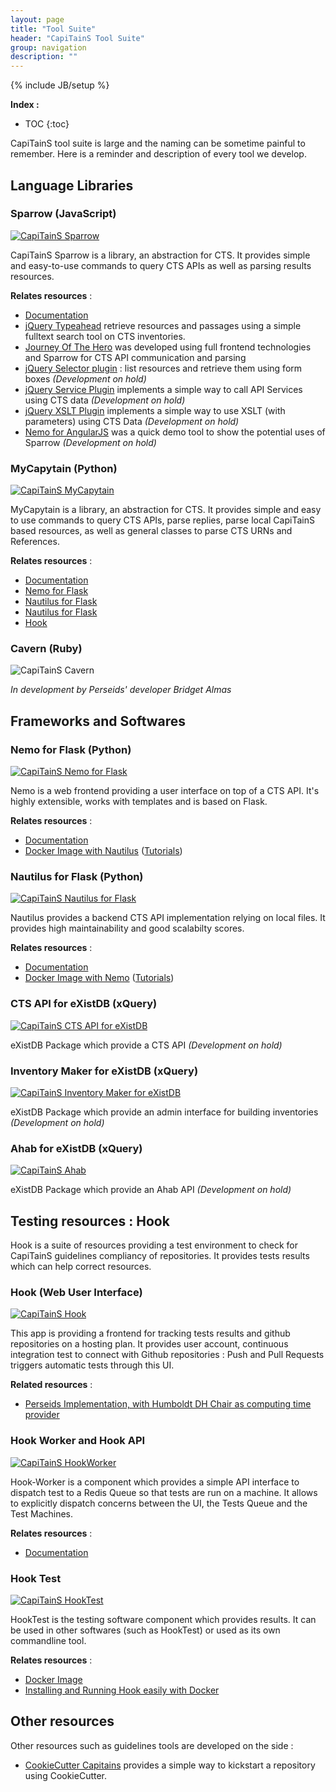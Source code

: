 ```yaml
---
layout: page
title: "Tool Suite"
header: "CapiTainS Tool Suite"
group: navigation
description: ""
---
```

{% include JB/setup %}

**Index :**

* TOC
{:toc}

CapiTainS tool suite is large and the naming can be sometime painful to remember. Here is a reminder and description of every tool we develop.

## Language Libraries

### Sparrow (JavaScript)

[![CapiTainS Sparrow](/assets/images/Sparrow.png)](https://github.com/capitains/Sparrow)

CapiTainS Sparrow is a library, an abstraction for CTS. It provides simple and easy-to-use commands to query CTS APIs as well as parsing results resources.

**Relates resources** :

- [Documentation](https://github.com/Capitains/docker-hooktest)
- [jQuery Typeahead](https://github.com/Capitains/jQuery.typeahead) retrieve resources and passages using a simple fulltext search tool on CTS inventories.
- [Journey Of The Hero](http://www.perseids.org/sites/joth/) was developed using full frontend technologies and Sparrow for CTS API communication and parsing
- [jQuery Selector plugin](https://github.com/Capitains/jQuery.selector) : list resources and retrieve them using form boxes *(Development on hold)*
- [jQuery Service Plugin](https://github.com/Capitains/jQuery.service) implements a simple way to call API Services using CTS data *(Development on hold)*
- [jQuery XSLT Plugin](https://github.com/Capitains/jQuery.xslt) implements a simple way to use XSLT (with parameters) using CTS Data *(Development on hold)*
- [Nemo for AngularJS](https://github.com/angular-nemo) was a quick demo tool to show the potential uses of Sparrow *(Development on hold)*

### MyCapytain (Python)

[![CapiTainS MyCapytain](/assets/images/My_Capytain.png)](https://github.com/capitains/MyCapytain)

MyCapytain is a library, an abstraction for CTS. It provides simple and easy to use commands to query CTS APIs, parse replies, parse local CapiTainS based resources, as well as general classes to parse CTS URNs and References.

**Relates resources** :

- [Documentation](https://mycapytain.readthedocs.io)
- [Nemo for Flask](#nemo-for-flask-python)
- [Nautilus for Flask](#nautilus-for-flask-python)
- [Nautilus for Flask](#nautilus-for-flask-python)
- [Hook](#testing-resources-hook)

### Cavern (Ruby)

![CapiTainS Cavern](/assets/images/Cavern.png)

*In development by Perseids' developer Bridget Almas*

## Frameworks and Softwares

### Nemo for Flask (Python)

[![CapiTainS Nemo for Flask](/assets/images/Nemo.png)](https://github.com/capitains/flask-capitains-nemo)

Nemo is a web frontend providing a user interface on top of a CTS API. It's highly extensible, works with templates and is based on Flask.

**Relates resources** :

- [Documentation](https://flask-capitains-nemo.readthedocs.io)
- [Docker Image with Nautilus](https://github.com/Capitains/docker-capitains-nemo-nautilus) ([Tutorials](/pages/tutorials.html))

### Nautilus for Flask (Python)

[![CapiTainS Nautilus for Flask](/assets/images/CTS_API.png)](https://github.com/capitains/Nautilus)

Nautilus provides a backend CTS API implementation relying on local files. It provides high maintainability and good scalabilty scores.

**Relates resources** :

- [Documentation](https://capitains-nautilus.readthedocs.io)
- [Docker Image with Nemo](https://github.com/Capitains/docker-capitains-nemo-nautilus) ([Tutorials](/pages/tutorials.html))

### CTS API for eXistDB (xQuery)

[![CapiTainS CTS API for eXistDB](/assets/images/CTS_API.png)](https://github.com/capitains/CTS5-XQ)

eXistDB Package which provide a CTS API *(Development on hold)*

### Inventory Maker for eXistDB (xQuery)

[![CapiTainS Inventory Maker for eXistDB](/assets/images/Inventory_Maker.png)](https://github.com/capitains/inventory-maker)

eXistDB Package which provide an admin interface for building inventories *(Development on hold)*

### Ahab for eXistDB (xQuery)

[![CapiTainS Ahab](/assets/images/Ahab.png)](https://github.com/capitains/Ahab-eXistDB)

eXistDB Package which provide an Ahab API *(Development on hold)*

## Testing resources : Hook

Hook is a suite of resources providing a test environment to check for CapiTainS guidelines compliancy of repositories. It provides tests results which can help correct resources.

### Hook (Web User Interface)

[![CapiTainS Hook](/assets/images/Hook.png)](https://github.com/capitains/Hook)

This app is providing a frontend for tracking tests results and github repositories on a hosting plan. It provides user account, continuous integration test to connect with Github repositories : Push and Pull Requests triggers automatic tests through this UI.

**Related resources** :

- [Perseids Implementation, with Humboldt DH Chair as computing time provider](http://ci.perseids.org)


### Hook Worker and Hook API

[![CapiTainS HookWorker](/assets/images/Hook_Worker.png)](https://github.com/capitains/Hook-Worker)

Hook-Worker is a component which provides a simple API interface to dispatch test to a Redis Queue so that tests are run on a machine. It allows to explicitly dispatch concerns between the UI, the Tests Queue and the Test Machines.

**Relates resources** :

- [Documentation](http://hook-worker.readthedocs.io/en/latest/?badge=latest)

### Hook Test

[![CapiTainS HookTest](/assets/images/Hook_Test.png)](https://github.com/capitains/HookTest)

HookTest is the testing software component which provides results. It can be used in other softwares (such as HookTest) or used as its own commandline tool.

**Relates resources** :

- [Docker Image](https://github.com/Capitains/docker-hooktest)
- [Installing and Running Hook easily with Docker](https://www.youtube.com/_Vmwz_761GM)

## Other resources

Other resources such as guidelines tools are developed on the side :

- [CookieCutter Capitains](https://github.com/Capitains/docker-cookiecutter-guidelines) provides a simple way to kickstart a repository using CookieCutter.